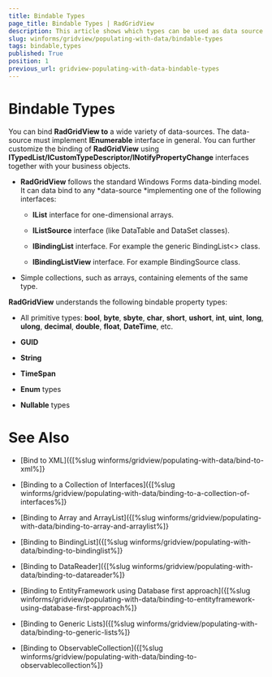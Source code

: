 ```yaml
---
title: Bindable Types
page_title: Bindable Types | RadGridView
description: This article shows which types can be used as data source for RadGridView.
slug: winforms/gridview/populating-with-data/bindable-types
tags: bindable,types
published: True
position: 1
previous_url: gridview-populating-with-data-bindable-types
---
```


# Bindable Types

You can bind __RadGridView to__ a wide variety of data-sources. The data-source must implement __IEnumerable__ interface in general. You can further customize the binding of __RadGridView__ using __ITypedList/ICustomTypeDescriptor/INotifyPropertyChange__ interfaces together with your business objects.

* __RadGridView__ follows the standard Windows Forms data-binding model. It can data bind to any *data-source *implementing one of the following interfaces:       

    * __IList__ interface for one-dimensional arrays. 


    * __IListSource__ interface (like DataTable and DataSet classes). 


    * __IBindingList__ interface. For example the generic BindingList<> class. 


    * __IBindingListView__ interface. For example BindingSource class.

* Simple collections, such as arrays, containing elements of the same type.



__RadGridView__ understands the following bindable property types:

* All primitive types: __bool__, __byte__, __sbyte__, __char__, __short__, __ushort__, __int__, __uint__, __long__, __ulong__, __decimal__, __double__, __float__, __DateTime__, etc. 

* __GUID__

* __String__

* __TimeSpan__

* __Enum__ types 

* __Nullable__ types




# See Also
* [Bind to XML]({[%slug winforms/gridview/populating-with-data/bind-to-xml%]}

* [Binding to a Collection of Interfaces]({[%slug winforms/gridview/populating-with-data/binding-to-a-collection-of-interfaces%]}

* [Binding to Array and ArrayList]({[%slug winforms/gridview/populating-with-data/binding-to-array-and-arraylist%]}

* [Binding to BindingList]({[%slug winforms/gridview/populating-with-data/binding-to-bindinglist%]}

* [Binding to DataReader]({[%slug winforms/gridview/populating-with-data/binding-to-datareader%]}

* [Binding to EntityFramework using Database first approach]({[%slug winforms/gridview/populating-with-data/binding-to-entityframework-using-database-first-approach%]}

* [Binding to Generic Lists]({[%slug winforms/gridview/populating-with-data/binding-to-generic-lists%]}

* [Binding to ObservableCollection]({[%slug winforms/gridview/populating-with-data/binding-to-observablecollection%]}

